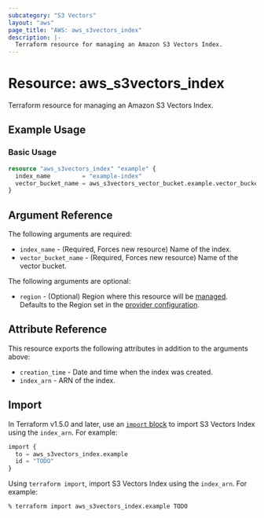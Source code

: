 ```yaml
---
subcategory: "S3 Vectors"
layout: "aws"
page_title: "AWS: aws_s3vectors_index"
description: |-
  Terraform resource for managing an Amazon S3 Vectors Index.
---
```


# Resource: aws_s3vectors_index

Terraform resource for managing an Amazon S3 Vectors Index.

## Example Usage

### Basic Usage

```terraform
resource "aws_s3vectors_index" "example" {
  index_name         = "example-index"
  vector_bucket_name = aws_s3vectors_vector_bucket.example.vector_bucket_name
}
```

## Argument Reference

The following arguments are required:

* `index_name` - (Required, Forces new resource) Name of the index.
* `vector_bucket_name` - (Required, Forces new resource) Name of the vector bucket.

The following arguments are optional:

* `region` - (Optional) Region where this resource will be [managed](https://docs.aws.amazon.com/general/latest/gr/rande.html#regional-endpoints). Defaults to the Region set in the [provider configuration](https://registry.terraform.io/providers/hashicorp/aws/latest/docs#aws-configuration-reference).

## Attribute Reference

This resource exports the following attributes in addition to the arguments above:

* `creation_time` - Date and time when the index was created.
* `index_arn` - ARN of the index.

## Import

In Terraform v1.5.0 and later, use an [`import` block](https://developer.hashicorp.com/terraform/language/import) to import S3 Vectors Index using the `index_arn`. For example:

```terraform
import {
  to = aws_s3vectors_index.example
  id = "TODO"
}
```

Using `terraform import`, import S3 Vectors Index using the `index_arn`. For example:

```console
% terraform import aws_s3vectors_index.example TODO
```
